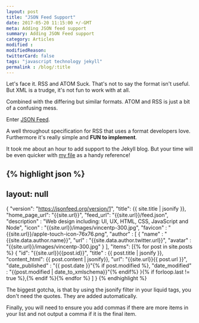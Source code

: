 ```yaml
---
layout: post
title: "JSON Feed Support"
date: 2017-05-20 11:15:00 +/-GMT
meta: Adding JSON feed support
summary: Adding JSON Feed support
category: Articles
modified :
modifiedReason:
twitterCard: false
tags: "javascript technology jekyll"
permalink : /blog/:title
---
```


Let's face it. RSS and ATOM Suck. That's not to say the format isn't useful. But XML is a trudge, it's not fun to work with at all.

Combined with the differing but similar formats. ATOM and RSS is just a bit of a confusing mess.

Enter [JSON Feed](https://jsonfeed.org/).

A well throughout specification for RSS that uses a format developers love. Furthermore it's really simple and **FUN to implement**.

It took me about an hour to add support to the Jekyll blog. But your time will be even quicker with [my file]({{site.data.author.github.url}}/vincentp/blob/master/feed.json) as a handy reference!

{% highlight json %}
---
layout: null
---
{
    "version": "https://jsonfeed.org/version/1",
    "title": {{ site.title | jsonify }},
    "home_page_url": "{{site.url}}",
    "feed_url": "{{site.url}}/feed.json",
    "description" : "Web design including: UI, UX, HTML, CSS, JavaScript and Node",
    "icon" : "{{site.url}}/images/vincentp-300.jpg",
    "favicon" : "{{site.url}}/apple-touch-icon-76x76.png",
    "author" : [
        {
            "name" : "{{site.data.author.name}}",
            "url" : "{{site.data.author.twitter.url}}",
            "avatar" : "{{site.url}}/images/vincentp-300.jpg"
        }
    ],
     "items": [{% for post in site.posts %}
        {
            "id": "{{site.url}}{{post.id}}",
            "title" : {{ post.title | jsonify }},
            "content_html": {{ post.content | jsonify}},
            "url": "{{site.url}}{{ post.url }}",
            "date_published" : "{{ post.date }}"{% if post.modified %},
            "date_modified" : "{{post.modified  | date_to_xmlschema}}"{% endif%}
        }{% if forloop.last != true %},{% endif %}{% endfor %}
    ]
}
{% endhighlight %}

The biggest gotcha, is that by using the jsonify filter in your liquid tags, you don't need the quotes. They are added automatically.

Finally, you will need to ensure you add commas if there are more items in your list and not output a comma if it is the final item.
